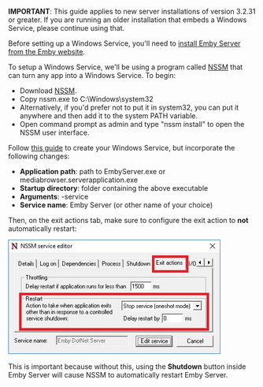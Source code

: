 **IMPORTANT**: This guide applies to new server installations of version 3.2.31 or greater. If you are running an older installation that embeds a Windows Service, please continue using that.

Before setting up a Windows Service, you'll need to [install Emby Server from the Emby website](https://emby.media/download.html).

To setup a Windows Service, we'll be using a program called [NSSM](http://nssm.cc/) that can turn any app into a Windows Service. To begin:

* Download [NSSM](http://nssm.cc/).
* Copy nssm.exe to C:\Windows\system32
* Alternatively, if you'd prefer not to put it in system32, you can put it anywhere and then add it to the system PATH variable.
* Open command prompt as admin and type "nssm install" to open the NSSM user interface.

Follow [this guide](http://nssm.cc/usage) to create your Windows Service, but incorporate the following changes:

* **Application path**: path to EmbyServer.exe or mediabrowser.serverapplication.exe
* **Startup directory**: folder containing the above executable
* **Arguments**: -service
* **Service name**: Emby Server (or other name of your choice)

Then, on the exit actions tab, make sure to configure the exit action to **not** automatically restart:

![](images/server/nssm1.jpg)

This is important because without this, using the **Shutdown** button inside Emby Server will cause NSSM to automatically restart Emby Server.
